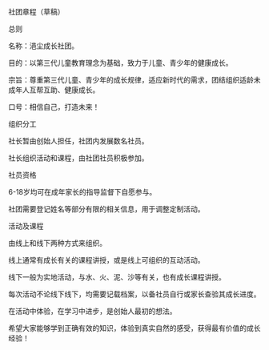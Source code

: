 社团章程（草稿）



总则

名称：浥尘成长社团。

目的：以第三代儿童教育理念为基础，致力于儿童、青少年的健康成长。

宗旨：尊重第三代儿童、青少年的成长规律，适应新时代的需求，团结组织适龄未成年人互帮互助、健康成长。

口号：相信自己，打造未来！



组织分工

社长暂由创始人担任，社团内发展数名社员。

社长组织活动和课程，由社团社员积极参加。



社员资格

6-18岁均可在成年家长的指导监督下自愿参与。

社团需要登记姓名等部分有限的相关信息，用于调整定制活动。



活动及课程

由线上和线下两种方式来组织。

线上通常有成长有关的课程讲授，或是线上可组织的互动活动。

线下一般为实地活动，与水、火、泥、沙等有关，也有成长课程讲授。

每次活动不论线下线下，均需要记载档案，以备社员自行或家长查验其成长进度。



在活动中体验，在学习中进步，是创始人最初的想法。

希望大家能够学到正确有效的知识，体验到真实自然的感受，获得最有价值的成长经验！



